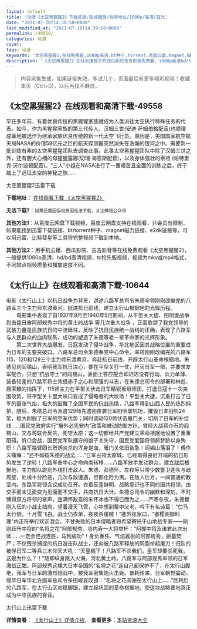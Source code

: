 ```yaml
---
layout: default
title: '动漫《太空黑猩猩2》下载资源/在线播放/视频地址/1080p/高清/蓝光'
date: "2021-07-10T14:39:58+0800"
last_modified_at: "2021-07-10T14:39:58+0800"
permalink: /49558/
categories: 动漫
cover:
tags: 动漫
keywords: '太空黑猩猩2,在线免费看,1080p高清,bt种子,torrent,百度云盘,magnet,磁力链,迅雷下载资源'
description: '《太空黑猩猩2》在线云播放手机西瓜影院吉吉影音免费看，1080p高清bd/hd未删减完整版和tc抢先枪版，mkv/mp4格式，附带bt/torrent种子、magnet/磁力链、百度云盘、网盘资源迅雷下载链接'
---
```


>内容采集生成，如果链接失效，多试几个，页面最后有更多精彩视频！收藏本页（Ctrl+D)，以后再找不麻烦。


## 《太空黑猩猩2》在线观看和高清下载-49558

早在多年前，有着优良传统的黑猩猩家族就成为人类派往太空执行特殊任务的代表。如今，作为黑猩猩家族的第三代传人，汉姆三世(安迪·萨姆伯格配音)也顺理成章地被选作为继承家族优良传统的新一代太空飞行员。原因是，美国国家航空航天局NASA的价值59亿元之巨的航天探测器突然消失在浩瀚的银河之中。需要新一批训练有素的太空黑猩猩团队去调查此事。此番太空黑猩猩团队中除了汉姆三世之外，还有胆大心细的母猩猩露娜(切瑞·海恩斯配音)，以及身体强壮的泰坦 (帕特里克·沃尔波顿配音)。&ldquo;三人”小组在NASA进行了一番艰苦且全面的训练之后，终于踏上了远征太空的神秘之旅……


太空黑猩猩2迅雷下载

**下载地址**： [在线观看下载 《太空黑猩猩2》](https://www.993dy.com//vod-detail-id-4044.html) 


**无法下载?**：`如果迅雷因版权原因无法下载，关注微信公众号 `

**其他方法1**：从百度云网盘下载视频，百度云网盘支持在线观看，非会员有限制，如果能找到迅雷下载链接、bt/torrent种子、magnet磁力链接、e2dk链接等，可以用迅雷、比特彗星等工具将完整视频下载到本地。

**其他方法2**：用手机云播、西瓜影院、吉吉影音等在线免费观看《太空黑猩猩2》，一般提供1080p高清、hd/bd高清视频、tc抢先版视频，视频为mkv或mp4格式，不同站点视频质量和播放速度不同。


## 《太行山上》在线观看和高清下载-10644

电影《太行山上》以抗日战争为背景，讲述八路军总司令朱德率领刚刚改编完的八路军三个主力师东渡黄河，挺进抗日前线，建立太行山根据地的光辉历程。<br />　　电影集中表现了自1937年9月至1940年5月期间，从平型关大捷、阳明堡战争 到击毙日酋阿部规秀中将的黄土岭战争 等几次重大战争 ，正面歌颂了我党领导的武装力量是民族抗日的中流砥柱，反映了抗日民族统一战线的正确，表现了八路军与人民群众的血肉联系，成功的塑造了朱德等老一辈革命家的光辉形象。<br />　　第二次世界大战爆发，日寇发动了侵华战争，华北地区因其战略位置的重要成为日军的主要突破口。八路军总司令朱德奉党中心命令，率领刚刚改编完的八路军115、120和129三个主力师东渡黄河，奔赴抗日前线，开辟太行山革命根据地。朱德见到阎锡山，表明我军抗日决心，要在平型关打一仗，歼灭日军一部，并要求友军配合。只想&ldquo;抗战守土”的阎锡山，表面上答应配合却迟迟没有行动。兵力单薄、装备较差的八路军将士凭借赤子之心和顽强的斗志，在朱德总司令的部署和林彪、聂荣臻的指挥下，115师主力在平型关伏击日军精锐坂垣师团，打退日寇十一次突围攻势，将平型关十里大峡口变成了侵略者的大坟场！平型关大捷，沉重打击了日军的嚣张气焰，极大的鼓舞了全国军民的抗战热情，八路军得到山西人民的热烈拥护。随后，朱德总司令派遣129师先遣团夜袭日军阳明堡机场，摧毁日本战机24架，极大削弱了日军的空军优势；同时调动120师伏击雁门关，切断了日军的补给线……国民党政府实行&ldquo;攘外必先安内”政策和被动防御方针，曾经大战蒋介石的阎锡山，又与蒋联合反共，死守太原；这一切都给共产党建立革命根据地设置了重重阻碍。忻口会战，国民党军队据守的娘子关失守，国民党爱国将领郝梦龄以身殉职！八路军独臂团长贺炳炎杀的浑身是血，雁门关依旧告急！阎锡山落泪了！傅作义痛悔：&ldquo;还不如按朱德的战法&hellip;…”日军占领太原城。已经取得良好开端的抗日形势发生了逆转！八路军奉中心之命向南转移&hellip;…八路军放手发动群众，建立敌后根据地，主力部队跳到外线打击敌人。朱德、彭德怀、左权等只带少数警卫连队与敌周旋，处境十分险恶，几次与敌遭遇，但都化险为夷。在敌人后方，一间普通的教室内。东路军将领会议成功召开。衣着反差鲜明、战略意识也不同的国共将领，由交手而未见面变为见面而不交手，共商抗日大计。朱德总司令的幽默和深刻，不时博得双方将领的掌声，连满怀敌意的朱怀冰也不得已而为之&hellip;…严寒冬夜，朱德替刚入伍的小战士站岗，望着漫天飞雪，心中想到蜀中父老，吟下有名诗篇：&ldquo;伫马太行侧，十月雪飞白。战士仍衣单，夜夜杀倭贼！&rdquo;塞外张家口，“塞樱阁御料理”内正在举行欢迎酒会。不甘失败的日本侵略者将希望寄托于山地战专家——刚刚跃升中将的&ldquo;名将之花”阿部规秀。寺内寿一大将举杯：&ldquo;阿部中将及诸君此次出师&hellip;…一定会连战连胜，马到成功&rdquo;！身负重任、气焰嚣张的阿部规秀，掘墓焚尸；不仅残杀捕捉的抗日游击队战士，还向被八路军释放的同胞举起屠刀！归队的被俘日军二等兵三木仰天大吼：“天皇殿下！八路军不杀我们，皇军却要杀死我，这是为什么？！&rdquo;随即纵身跳入火海。河北黄土岭。八路军与阿部规秀率领的日军激战正酣。阿部规秀这棵大日本帝国的“名将之花”连自己都保护不了，在太行山腹地，我军与日军的激烈炮战中，被我军密集炮火击毙。噩耗传来，日军朝野震动，侵华日军华北方面军总司令多田峻哀叹道：&ldquo;名将之花凋谢在太行山上&hellip;…”胜利后的八路军，在太行山区站稳脚跟，建立起巩固的革命根据地，使这块战略要地真正成为中华民族的脊背。


太行山上迅雷下载

**详情查看**： [《太行山上》详情介绍](/movie/10644/)， **查看更多**：[本站资源大全](/movie/t/all/)

